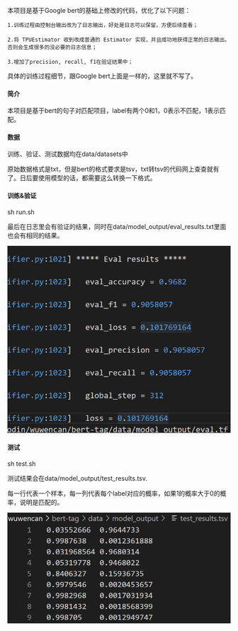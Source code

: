 本项目是基于Google bert的基础上修改的代码，优化了以下问题：

    1.训练过程由控制台输出改为了日志输出，好处是日志可以保留，方便后续查看；

    2.将 TPUEstimator 收到改成普通的 Estimator 实现，并且成功地获得正常的日志输出。否则会生成很多的没必要的日志信息；
    
    3.增加了precision, recall, f1在验证结果中；

具体的训练过程细节，跟Google bert上面是一样的，这里就不写了。

#### 简介
本项目是基于bert的句子对匹配项目，label有两个0和1，0表示不匹配，1表示匹配。

#### 数据
训练、验证、测试数据均在data/datasets中

原始数据格式是txt，但是bert的格式要求是tsv，txt转tsv的代码网上查查就有了。日后要使用模型的话，都需要这么转换一下格式。

#### 训练&验证
sh run.sh

最后在日志里会有验证的结果，同时在data/model_output/eval_results.txt里面也会有相同的结果。

![image](https://github.com/CamWu-cyber/Sogou/blob/main/bert/images/eval_re.png)

#### 测试
sh test.sh

测试结果会在data/model_output/test_results.tsv.

每一行代表一个样本，每一列代表每个label对应的概率，如果1的概率大于0的概率，说明是匹配的。

![image](https://github.com/CamWu-cyber/Sogou/blob/main/bert/images/test.png)
